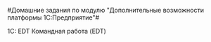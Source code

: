 #Домашние задания по модулю "Дополнительные возможности платформы 1С:Предприятие"#

1C: EDT
Командная работа (EDT)
